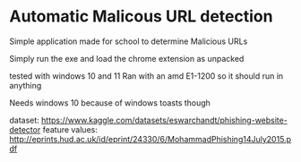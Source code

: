 ﻿# Automatic Malicous URL detection 
Simple application made for school to determine Malicious URLs

Simply run the exe and load the chrome extension as unpacked

tested with windows 10 and 11 
Ran with an amd E1-1200 so it should run in anything

Needs windows 10 because of windows toasts though

dataset: https://www.kaggle.com/datasets/eswarchandt/phishing-website-detector
feature values: http://eprints.hud.ac.uk/id/eprint/24330/6/MohammadPhishing14July2015.pdf